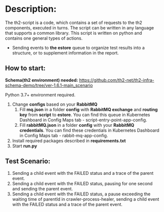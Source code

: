 # Description:
The th2-script is a code, which contains a set of requests to the th2 components, executed in turns. The script can be written in any language that supports a common library. This script is written on python and contains one general types of actions.

* Sending events to **the estore** queue to organize test results into a structure, or to supplement information in the report.


## How to start:
**Schema(th2 environment) needed:** https://github.com/th2-net/th2-infra-schema-demo/tree/ver-1.6.1-main_scenario

Python 3.7+ environment required.
1. Change **configs** based on your **RabbitMQ**
    1. Fill **mq.json** in a folder **config** with **RabbitMQ exchange** and **routing key** from **script** to **estore**. You can find this queue in Kubernetes Dashboard in Config Maps tab - script-entry-point-app-config. 
    1. Fill **rabbitMQ.json** in a folder **config** with your **RabbitMQ credentials**. You can find these credentials in Kubernetes Dashboard in Config Maps tab - rabbit-mq-app-config.
1. Install required packages described in **requirements.txt**
1. Start **run.py**

## Test Scenario:

1. Sending a child event with the FAILED status and a trace of the parent event.
2. Sending a child event with the FAILED status, pausing for one second and sending the parent event.
3. Sending a child event with the FAILED status, a pause exceeding the waiting time of parentId in crawler-process-healer, sending a child event with the FAILED status and a trace of the parent event.


